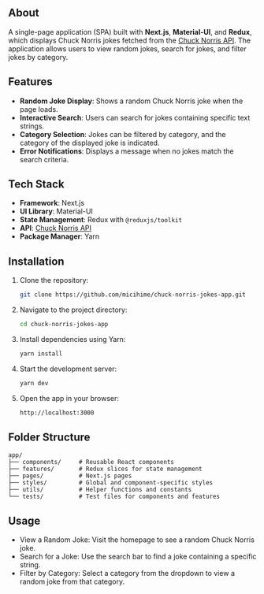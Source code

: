 
## About 

A single-page application (SPA) built with **Next.js**, **Material-UI**, and **Redux**, which displays Chuck Norris jokes fetched from the [Chuck Norris API](https://api.chucknorris.io/). The application allows users to view random jokes, search for jokes, and filter jokes by category.  

## Features  

- **Random Joke Display**: Shows a random Chuck Norris joke when the page loads.  
- **Interactive Search**: Users can search for jokes containing specific text strings.  
- **Category Selection**: Jokes can be filtered by category, and the category of the displayed joke is indicated.  
- **Error Notifications**: Displays a message when no jokes match the search criteria.

## Tech Stack  

- **Framework**: Next.js  
- **UI Library**: Material-UI  
- **State Management**: Redux with `@reduxjs/toolkit`  
- **API**: [Chuck Norris API](https://api.chucknorris.io/)  
- **Package Manager**: Yarn

## Installation  

1. Clone the repository:  
   ```bash
   git clone https://github.com/micihime/chuck-norris-jokes-app.git
2. Navigate to the project directory:
   ```bash
   cd chuck-norris-jokes-app
3. Install dependencies using Yarn:
   ```bash
   yarn install
4. Start the development server:
   ```bash
   yarn dev
5. Open the app in your browser:
   ```bash
   http://localhost:3000

## Folder Structure

   ```plaintext
   app/  
   ├── components/     # Reusable React components  
   ├── features/       # Redux slices for state management  
   ├── pages/          # Next.js pages  
   ├── styles/         # Global and component-specific styles  
   ├── utils/          # Helper functions and constants  
   └── tests/          # Test files for components and features
   ```

## Usage

- View a Random Joke: Visit the homepage to see a random Chuck Norris joke.
- Search for a Joke: Use the search bar to find a joke containing a specific string.
- Filter by Category: Select a category from the dropdown to view a random joke from that category.
